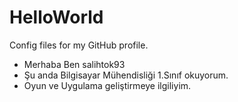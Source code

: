 # HelloWorld
Config files for my GitHub profile.

- Merhaba Ben salihtok93
- Şu anda Bilgisayar Mühendisliği 1.Sınıf okuyorum.
- Oyun ve Uygulama geliştirmeye ilgiliyim.
